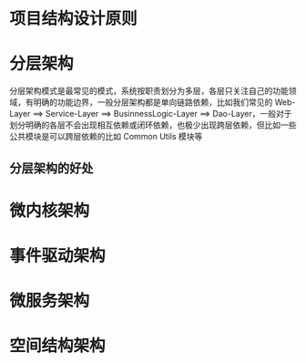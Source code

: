 


项目结构设计原则
===


# 分层架构
分层架构模式是最常见的模式，系统按职责划分为多层，各层只关注自己的功能领域，有明确的功能边界，一般分层架构都是单向链路依赖，比如我们常见的 Web-Layer ==> Service-Layer ==> BusinnessLogic-Layer ==> Dao-Layer，一般对于划分明确的各层不会出现相互依赖或闭环依赖，也极少出现跨层依赖，但比如一些公共模块是可以跨层依赖的比如 Common Utils 模块等

## 分层架构的好处



# 微内核架构


# 事件驱动架构


# 微服务架构


# 空间结构架构



